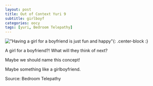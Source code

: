 ```yaml
---
layout: post
title: Out of Context Yuri 9
subtitle: girlboyf
categories: oocy
tags: [yuri, Bedroom Telepathy]
---
```




!["Having a girl for a boyfriend is just fun and happy"](https://imgur.com/rC5J37c.png){: .center-block :}

A girl for a boyfriend?! What will they think of next?

Maybe we should name this concept!

Maybe something like a girlboyfriend.

Source: Bedroom Telepathy